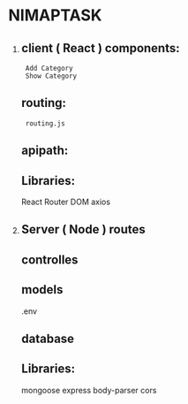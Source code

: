 # NIMAPTASK
1) client ( React )
    components:
    --------------
        Add Category
        Show Category
    routing:
    --------------
        routing.js
    apipath:
    --------------


    Libraries: 
    ---------------------------------
    React Router DOM
    axios

2) Server ( Node )
    routes
    ----------------

    controlles
    ----------------

    models
    -------------------------

    .env

    database
    ----------------------------------

    Libraries: 
    ---------------------------------
    mongoose
    express
    body-parser
    cors
